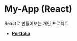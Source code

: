 <!-- Heading -->

# My-App (React)

React로 만들어보는 개인 프로젝트

- [**Portfolio**](https://facemadam.github.io/my-app/)
